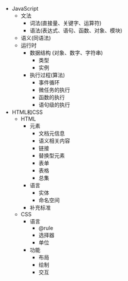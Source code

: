 - JavaScript
    - 文法
        - 词法(直接量、关键字、运算符)
        - 语法(表达式、语句、函数、对象、模块)
    - 语义(同语法)
    - 运行时
        - 数据结构 (对象、数字、字符串)
            - 类型
            - 实例
        - 执行过程(算法)
            - 事件循环
            - 微任务的执行
            - 函数的执行
            - 语句级的执行
- HTML和CSS
    - HTML
        - 元素
            - 文档元信息
            - 语义相关内容
            - 链接
            - 替换型元素
            - 表单
            - 表格
            - 总集
        - 语言
            - 实体
            - 命名空间
        - 补充标准
    - CSS
        - 语言
            - @rule
            - 选择器
            - 单位
        - 功能
            - 布局
            - 绘制
            - 交互